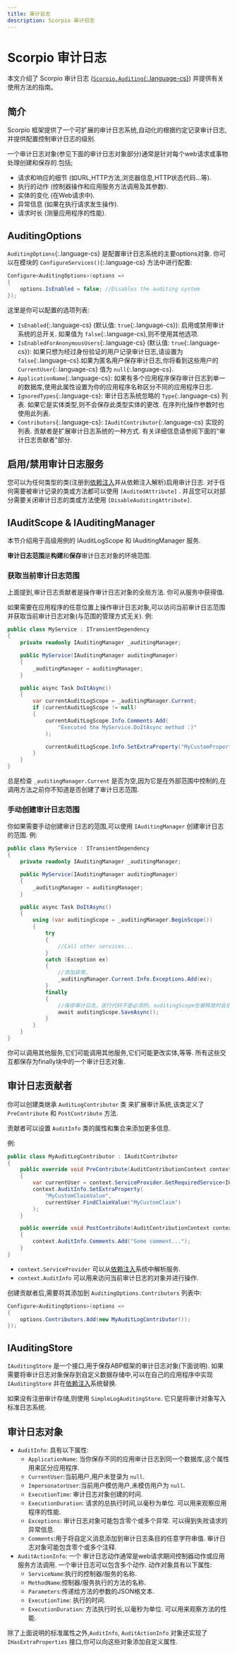 ```yaml
---
title: 审计日志
description: Scorpio 审计日志
---
```


# Scorpio 审计日志

本文介绍了 Scorpio 审计日志 ([`Scorpio.Auditing`{:.language-cs}](https://www.nuget.org/packages/Scorpio.Auditing)) 并提供有关使用方法的指南。


## 简介

Scorpio 框架提供了一个可扩展的审计日志系统,自动化的根据约定记录审计日志,并提供配置控制审计日志的级别.

一个审计日志对象(参见下面的审计日志对象部分)通常是针对每个web请求或事物处理创建和保存的.包括;

+ 请求和响应的细节 (如URL,HTTP方法,浏览器信息,HTTP状态代码...等).
+ 执行的动作 (控制器操作和应用服务方法调用及其参数).
+ 实体的变化 (在Web请求中).
+ 异常信息 (如果在执行请求发生操作).
+ 请求时长 (测量应用程序的性能).

## AuditingOptions

`AuditingOptions`{:.language-cs} 是配置审计日志系统的主要options对象. 你可以在模块的 `ConfigureServices()`{:.language-cs} 方法中进行配置:

``` cs
Configure<AuditingOptions>(options =>
{
    options.IsEnabled = false; //Disables the auditing system
});
```

这里是你可以配置的选项列表:

+ `IsEnabled`{:.language-cs} (默认值: `true`{:.language-cs}): 启用或禁用审计系统的总开关. 如果值为 `false`{:.language-cs},则不使用其他选项.
+ `IsEnabledForAnonymousUsers`{:.language-cs} (默认值: `true`{:.language-cs}): 如果只想为经过身份验证的用户记录审计日志,请设置为 `false`{:.language-cs}.如果为匿名用户保存审计日志,你将看到这些用户的 `CurrentUser`{:.language-cs} 值为 `null`{:.language-cs}.
+ `ApplicationName`{:.language-cs}: 如果有多个应用程序保存审计日志到单一的数据库,使用此属性设置为你的应用程序名称区分不同的应用程序日志.
+ `IgnoredTypes`{:.language-cs}: 审计日志系统忽略的 `Type`{:.language-cs} 列表. 如果它是实体类型,则不会保存此类型实体的更改. 在序列化操作参数时也使用此列表.
+ `Contributors`{:.language-cs}: `IAuditContributor`{:.language-cs} 实现的列表. 贡献者是扩展审计日志系统的一种方式. 有关详细信息请参阅下面的"审计日志贡献者"部分.

## 启用/禁用审计日志服务

您可以为任何类型的类(注册到[依赖注入](dependency-injection)并从依赖注入解析)启用审计日志.
对于任何需要被审计记录的类或方法都可以使用 `[AuditedAttribute]` .
并且您可以对部分需要关闭审计日志的类或方法使用 `[DisableAuditingAttribute]`.

## IAuditScope & IAuditingManager

本节介绍用于高级用例的 IAuditLogScope 和 IAuditingManager 服务.

**审计日志范围**是**构建**和**保存**审计日志对象的环境范围. 

### 获取当前审计日志范围

上面提到,审计日志贡献者是操作审计日志对象的全局方法. 你可从服务中获得值.

如果需要在应用程序的任意位置上操作审计日志对象,可以访问当前审计日志范围并获取当前审计日志对象(与范围的管理方式无关). 例:

``` cs
public class MyService : ITransientDependency
{
    private readonly IAuditingManager _auditingManager;

    public MyService(IAuditingManager auditingManager)
    {
        _auditingManager = auditingManager;
    }

    public async Task DoItAsync()
    {
        var currentAuditLogScope = _auditingManager.Current;
        if (currentAuditLogScope != null)
        {
            currentAuditLogScope.Info.Comments.Add(
                "Executed the MyService.DoItAsync method :)"
            );

            currentAuditLogScope.Info.SetExtraProperty("MyCustomProperty", 42);
        }
    }
}
```

总是检查 `_auditingManager.Current` 是否为空,因为它是在外部范围中控制的,在调用方法之前你不知道是否创建了审计日志范围.

### 手动创建审计日志范围

你如果需要手动创建审计日志的范围,可以使用 `IAuditingManager` 创建审计日志的范围. 例:

``` cs
public class MyService : ITransientDependency
{
    private readonly IAuditingManager _auditingManager;

    public MyService(IAuditingManager auditingManager)
    {
        _auditingManager = auditingManager;
    }

    public async Task DoItAsync()
    {
        using (var auditingScope = _auditingManager.BeginScope())
        {
            try
            {
                //Call other services...
            }
            catch (Exception ex)
            {
                //添加异常。
                _auditingManager.Current.Info.Exceptions.Add(ex);
            }
            finally
            {
                //保存审计日志，该行代码不是必须的。auditingScope在被释放时会自动保存审计日志。
                await auditingScope.SaveAsync();
            }
        }
    }
}
```

你可以调用其他服务,它们可能调用其他服务,它们可能更改实体,等等. 所有这些交互都保存为finally块中的一个审计日志对象.

## 审计日志贡献者

你可以创建类继承 `AuditLogContributor` 类 来扩展审计系统,该类定义了 `PreContribute` 和 `PostContribute` 方法.

贡献者可以设置 `AuditInfo` 类的属性和集合来添加更多信息.

例:

``` cs
public class MyAuditLogContributor : IAuditContributor
{
    public override void PreContribute(AuditContributionContext context)
    {
        var currentUser = context.ServiceProvider.GetRequiredService<ICurrentUser>();
        context.AuditInfo.SetExtraProperty(
            "MyCustomClaimValue",
            currentUser.FindClaimValue("MyCustomClaim")
        );
    }

    public override void PostContribute(AuditContributionContext context)
    {
        context.AuditInfo.Comments.Add("Some comment...");
    }
}

```

+ `context.ServiceProvider` 可以从[依赖注入](dependency-injection)系统中解析服务.
+ `context.AuditInfo` 可以用来访问当前审计日志的对象并进行操作.

创建贡献者后,需要将其添加到 `AuditingOptions.Contributors` 列表中:

``` cs
Configure<AuditingOptions>(options =>
{
    options.Contributors.Add(new MyAuditLogContributor());
});

```

## IAuditingStore

`IAuditingStore` 是一个接口,用于保存ABP框架的审计日志对象(下面说明). 如果需要将审计日志对象保存到自定义数据存储中,可以在自己的应用程序中实现 `IAuditingStore` 并在[依赖注入](dependency-injection)系统替换.

如果没有注册审计存储,则使用 `SimpleLogAuditingStore`. 它只是将审计对象写入标准日志系统.

## 审计日志对象

+ `AuditInfo`: 具有以下属性:
    + `ApplicationName`: 当你保存不同的应用审计日志到同一个数据库,这个属性用来区分应用程序.
    + `CurrentUser`:当前用户,用户未登录为 `null`.
    + `ImpersonatorUser`:当前用户模仿用户,未模仿用户为 `null`.
    + `ExecutionTime`: 审计日志对象创建的时间.
    + `ExecutionDuration`: 请求的总执行时间,以毫秒为单位. 可以用来观察应用程序的性能.
    + `Exceptions`: 审计日志对象可能包含零个或多个异常. 可以得到失败请求的异常信息.
    + `Comments`:用于将自定义消息添加到审计日志条目的任意字符串值. 审计日志对象可能包含零个或多个注释.
+ `AuditActionInfo`: 一个 审计日志动作通常是web请求期间控制器动作或应用服务方法调用. 一个审计日志可以包含多个动作. 动作对象具有以下属性:
    + `ServiceName`:执行的控制器/服务的名称.
    + `MethodName`:控制器/服务执行的方法的名称.
    + `Parameters`:传递给方法的参数的JSON格文本.
    + `ExecutionTime`: 执行的时间.
    + `ExecutionDuration`: 方法执行时长,以毫秒为单位. 可以用来观察方法的性能.

除了上面说明的标准属性之外,`AuditInfo`, `AuditActionInfo` 对象还实现了 `IHasExtraProperties` 接口,你可以向这些对象添加自定义属性.

